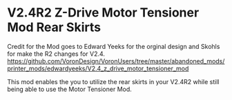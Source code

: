 # V2.4R2 Z-Drive Motor Tensioner Mod Rear Skirts
Credit for the Mod goes to Edward Yeeks for the orginal design and Skohls for make the R2 changes for V2.4.
https://github.com/VoronDesign/VoronUsers/tree/master/abandoned_mods/printer_mods/edwardyeeks/V2.4_z_drive_motor_tensioner_mod

This mod enables the you to utilize the rear skirts in your V2.4R2 while still being able to use the Motor Tensioner Mod.
